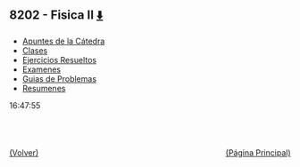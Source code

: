 
<html>
<body>
<h2>8202 - Fisica II <a href="https://downgit.github.io/#/home?url=https://github.com/Apuntes-FIUBA/Apuntes-Electronica/tree/main/82 - Física/8202 - Fisica II" style="font-size:20px">  ⬇️ </a></h2>
<ul>
    <li><a href="Apuntes de la Cátedra">Apuntes de la Cátedra</a></li>
    <li><a href="Clases">Clases</a></li>
    <li><a href="Ejercicios Resueltos">Ejercicios Resueltos</a></li>
    <li><a href="Examenes">Examenes</a></li>
    <li><a href="Guias de Problemas">Guias de Problemas</a></li>
    <li><a href="Resumenes">Resumenes</a></li>
</ul>
</body>
</html>






































16:47:55<br><br><br><br><br><a href="../" style="float: left">(Volver)</a> <a href="https://apuntes-fiuba.github.io/Apuntes-Electronica" style="float: right">(Página Principal)</a>
